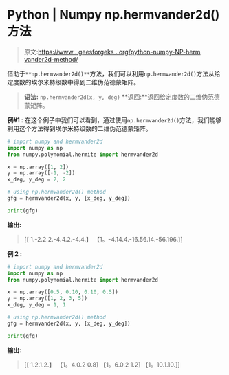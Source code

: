 # Python | Numpy np.hermvander2d()方法

> 原文:[https://www . geesforgeks . org/python-numpy-NP-herm vander2d-method/](https://www.geeksforgeeks.org/python-numpy-np-hermvander2d-method/)

借助于`**np.hermvander2d()**`方法，我们可以利用`np.hermvander2d()`方法从给定度数的埃尔米特级数中得到二维伪范德蒙矩阵。

> **语法:** `np.hermvander2d(x, y, deg)`
> **返回:**返回给定度数的二维伪范德蒙矩阵。

**例#1 :**
在这个例子中我们可以看到，通过使用`np.hermvander2d()`方法，我们能够利用这个方法得到埃尔米特级数的二维伪范德蒙矩阵。

```py
# import numpy and hermvander2d
import numpy as np
from numpy.polynomial.hermite import hermvander2d

x = np.array([1, 2])
y = np.array([-1, -2])
x_deg, y_deg = 2, 2

# using np.hermvander2d() method
gfg = hermvander2d(x, y, [x_deg, y_deg])

print(gfg)
```

**输出:**

> [[ 1.-2.2.2.-4.4.2.-4.4.】
> 【1。-4.14.4.-16.56.14.-56.196.]]

**例 2 :**

```py
# import numpy and hermvander2d
import numpy as np
from numpy.polynomial.hermite import hermvander2d

x = np.array([0.5, 0.10, 0.10, 0.5])
y = np.array([1, 2, 3, 5])
x_deg, y_deg = 1, 1

# using np.hermvander2d() method
gfg = hermvander2d(x, y, [x_deg, y_deg])

print(gfg)
```

**输出:**

> [[ 1.2.1.2.】
> 【1。4.0.2 0.8]
> 【1。6.0.2 1.2]
> 【1。10.1.10.]]